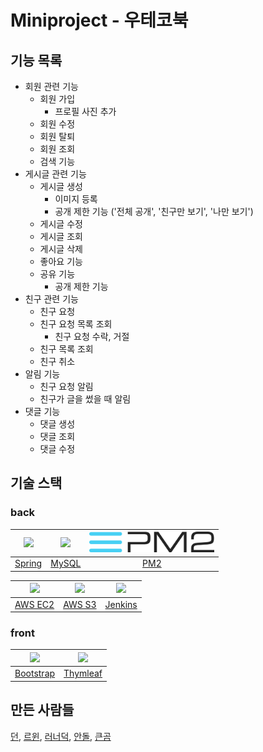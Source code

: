 # Miniproject - 우테코북

## 기능 목록

- 회원 관련 기능
   * 회원 가입
     * 프로필 사진 추가
   * 회원 수정
   * 회원 탈퇴
   * 회원 조회
   * 검색 기능 
- 게시글 관련 기능
   * 게시글 생성
     * 이미지 등록 
     * 공개 제한 기능 ('전체 공개', '친구만 보기', '나만 보기')
   * 게시글 수정
   * 게시글 조회
   * 게시글 삭제
   * 좋아요 기능
   * 공유 기능
      * 공개 제한 기능 
- 친구 관련 기능
   * 친구 요청
   * 친구 요청 목록 조회
     * 친구 요청 수락, 거절 
   * 친구 목록 조회
   * 친구 취소
- 알림 기능
   * 친구 요청 알림
   * 친구가 글을 썼을 때 알림
- 댓글 기능
   * 댓글 생성
   * 댓글 조회
   * 댓글 수정


## 기술 스택

### back
| <img src="https://yt3.ggpht.com/-zF4TRgEyKkg/AAAAAAAAAAI/AAAAAAAAAAA/IBt_QgQUASE/s68-c-k-no-mo-rj-c0xffffff/photo.jpg" width=200/> | <img src="https://labs.mysql.com/common/logos/mysql-logo.svg?v2" width=200/> | <img src="https://raw.githubusercontent.com/Unitech/pm2/master/pres/pm2-v3.png" width=200/> |
| :----------------------------------------------------------: | :----------------------------------------------------------: | :----------------------------------------------------------: |
|        [Spring](https://spring.io/projects/spring-boot)        |       [MySQL](https://www.mysql.com/)        |     [PM2](http://pm2.keymetrics.io/)      |


| <img src="https://encrypted-tbn0.gstatic.com/images?q=tbn:ANd9GcTSsCWpy6eiKz0efXgpbryDULJyG7hD8wpfmPWC2V8pTdAO5zBz" width=200/> | <img src="https://encrypted-tbn0.gstatic.com/images?q=tbn:ANd9GcRRXOxhIm9_qerqh5uefAakcBbLqEr1H0VYbgde7WmYqhYPxjhc" width=200/> | <img src="https://encrypted-tbn0.gstatic.com/images?q=tbn:ANd9GcRGJh_zZwpJ-jYrUqcZWhlxz0Oh986Hs3dnEeki63Dy73HhI6Cr" width=200/> |
| :----------------------------------------------------------: | :----------------------------------------------------------: | :----------------------------------------------------------: |
|        [AWS EC2](https://aws.amazon.com/ko/ec2/)        |       [AWS S3](https://aws.amazon.com/s3/)        |     [Jenkins](https://jenkins.io/)      |


### front
| <img src="https://encrypted-tbn0.gstatic.com/images?q=tbn:ANd9GcQxdUqaOLDhU39hccLoUQQLe0fcwvhq-O3JOv1UaHIhkMdIeN8t" width=200/> | <img src="https://www.thymeleaf.org/images/thymeleaf.png" width=200/> |
| :----------------------------------------------------------: | :----------------------------------------------------------: |
|        [Bootstrap](https://getbootstrap.com/)        |       [Thymleaf](https://www.thymeleaf.org/)        |

##  만든 사람들
[던](https://github.com/gch01410),  [르윈](https://github.com/yuyu154), [러너덕](https://github.com/Deocksoo), [안돌](https://github.com/andole87), [큰곰](https://github.com/kunggom)
